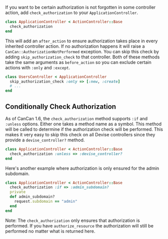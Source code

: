 If you want to be certain authorization is not forgotten in some controller action, add `check_authorization` to your `ApplicationController`.

```ruby
class ApplicationController < ActionController::Base
  check_authorization
end
```

This will add an `after_action` to ensure authorization takes place in every inherited controller action. If no authorization happens it will raise a `CanCan::AuthorizationNotPerformed` exception. You can skip this check by adding `skip_authorization_check` to that controller. Both of these methods take the same arguments as `before_action` so you can exclude certain actions with `:only` and `:except`.

```ruby
class UsersController < ApplicationController
  skip_authorization_check :only => [:new, :create]
  # ...
end
```

## Conditionally Check Authorization

As of CanCan 1.6, the `check_authorization` method supports `:if` and `:unless` options. Either one takes a method name as a symbol. This method will be called to determine if the authorization check will be performed. This makes it very easy to skip this check on all Devise controllers since they provide a `devise_controller?` method.

```ruby
class ApplicationController < ActionController::Base
  check_authorization :unless => :devise_controller?
end
```

Here's another example where authorization is only ensured for the admin subdomain.

```ruby
class ApplicationController < ActionController::Base
  check_authorization :if => :admin_subdomain?
  private
  def admin_subdomain?
    request.subdomain == "admin"
  end
end
```

Note: The `check_authorization` only ensures that authorization is performed. If you have `authorize_resource` the authorization will still be performed no matter what is returned here.
